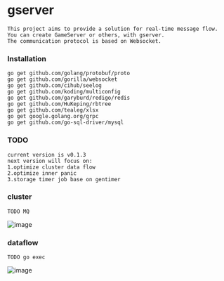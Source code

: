 # gserver
```
This project aims to provide a solution for real-time message flow. You can create GameServer or others, with gserver.
The communication protocol is based on Websocket.
```
### Installation
```
go get github.com/golang/protobuf/proto
go get github.com/gorilla/websocket
go get github.com/cihub/seelog
go get github.com/koding/multiconfig
go get github.com/garyburd/redigo/redis
go get github.com/HuKeping/rbtree
go get github.com/tealeg/xlsx
go get google.golang.org/grpc
go get github.com/go-sql-driver/mysql
```
### TODO
```
current version is v0.1.3
next version will focus on:
1.optimize cluster data flow
2.optimize inner panic
3.storage timer job base on gentimer
```
### cluster
```
TODO MQ
```
![image](https://github.com/gfandada/gserver/blob/master/png/cluster.png)
### dataflow
```
TODO go exec
```
![image](https://github.com/gfandada/gserver/blob/master/png/dataflow.png)
